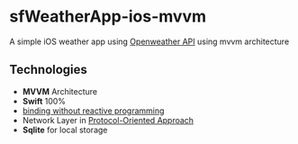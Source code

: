 # sfWeatherApp-ios-mvvm

A simple iOS weather app using [Openweather API](https://openweathermap.org/api) using mvvm architecture


## Technologies

- **MVVM** Architecture
- **Swift** 100%
- [binding without reactive programming](https://riptutorial.com/ios/example/27354/mvvm-without-reactive-programming)
- Network Layer in [Protocol-Oriented Approach](https://medium.com/flawless-app-stories/writing-network-layer-in-swift-protocol-oriented-approach-4fa40ef1f908)
- **Sqlite** for local storage
